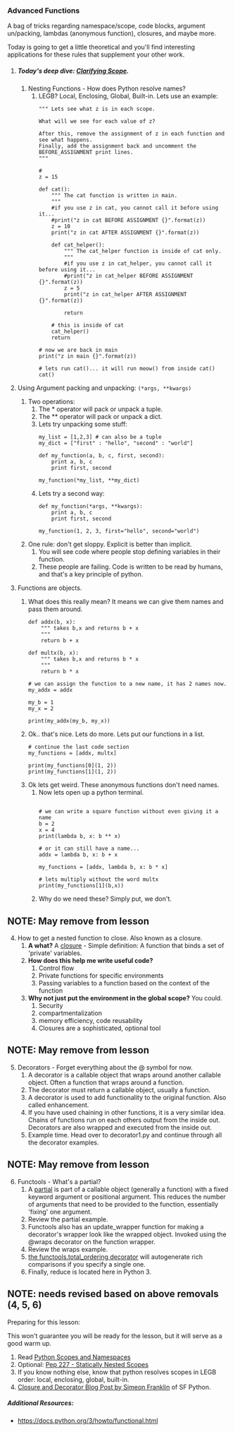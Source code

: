 
### Advanced Functions

A bag of tricks regarding namespace/scope, code blocks, argument un/packing, lambdas (anonymous function), closures, and maybe more.

Today is going to get a little theoretical and you'll find interesting applications for these rules that supplement your other work.



1. ##### Today's deep dive: [Clarifying Scope](https://www.python.org/dev/peps/pep-0227/).

    1. Nesting Functions - How does Python resolve names?
        1. LEGB?  Local, Enclosing, Global, Built-in. Lets use an example:
            ```
            """ Lets see what z is in each scope.

            What will we see for each value of z?

            After this, remove the assignment of z in each function and see what happens.
            Finally, add the assignment back and uncomment the BEFORE_ASSIGNMENT print lines.
            """

            # 
            z = 15

            def cat():
                """ The cat function is written in main.
                """
                #if you use z in cat, you cannot call it before using it...
                #print("z in cat BEFORE ASSIGNMENT {}".format(z))
                z = 10
                print("z in cat AFTER ASSIGNMENT {}".format(z))

                def cat_helper():
                    """ The cat_helper function is inside of cat only.
                    """
                    #if you use z in cat_helper, you cannot call it before using it...
                    #print("z in cat_helper BEFORE ASSIGNMENT {}".format(z))
                    z = 5
                    print("z in cat_helper AFTER ASSIGNMENT {}".format(z))
                    
                    return
                
                # this is inside of cat
                cat_helper()
                return

            # now we are back in main
            print("z in main {}".format(z))
            
            # lets run cat()... it will run meow() from inside cat()
            cat()
            ```

2. Using Argument packing and unpacking: `(*args, **kwargs)`
    1. Two operations:
        1. The * operator will pack or unpack a tuple.
        2. The ** operator will pack or unpack a dict.
        3. Lets try unpacking some stuff:
            ```
            my_list = [1,2,3] # can also be a tuple
            my_dict = ["first" : "hello", "second" : "world"]

            def my_function(a, b, c, first, second):
                print a, b, c
                print first, second

            my_function(*my_list, **my_dict)
            ```
        4. Lets try a second way:
            ```
            def my_function(*args, **kwargs):
                print a, b, c
                print first, second

            my_function(1, 2, 3, first="hello", second="world")
            ```
    2. One rule: don't get sloppy. Explicit is better than implicit.
        1. You will see code where people stop defining variables in their function.
        2. These people are failing. Code is written to be read by humans, and that's a key principle of python.


3. Functions are objects.
    1. What does this really mean? It means we can give them names and pass them around.
        ```
        def addx(b, x):
            """ takes b,x and returns b + x
            """
            return b + x

        def multx(b, x):
            """ takes b,x and returns b * x
            """
            return b * x

        # we can assign the function to a new name, it has 2 names now.
        my_addx = addx

        my_b = 1
        my_x = 2

        print(my_addx(my_b, my_x))
        ```
    2. Ok.. that's nice. Lets do more. Lets put our functions in a list.
        ```
        # continue the last code section
        my_functions = [addx, multx]

        print(my_functions[0](1, 2))
        print(my_functions[1](1, 2))
        ```
    3. Ok lets get weird. These anonymous functions don't need names.
        1. Now lets open up a python terminal.
            ```

            # we can write a square function without even giving it a name
            b = 2
            x = 4
            print(lambda b, x: b ** x)

            # or it can still have a name...
            addx = lambda b, x: b + x
            
            my_functions = [addx, lambda b, x: b * x]

            # lets multiply without the word multx
            print(my_functions[1](b,x))
            ```
        2. Why do we need these? Simply put, we don't.


## NOTE: May remove from lesson
4. How to get a nested function to close. Also known as a closure.
    1. **A what?** A [closure](http://en.wikipedia.org/wiki/Closure_(computer_programming)) - Simple definition: A function that binds a set of 'private' variables.
    2. **How does this help me write useful code?** 
        1. Control flow
        2. Private functions for specific environments
        3. Passing variables to a function based on the context of the function
    3. **Why not just put the environment in the global scope?** You could. 
        1. Security 
        2. compartmentalization
        3. memory efficiency, code reusability
        4. Closures are a sophisticated, optional tool


## NOTE: May remove from lesson
5. Decorators - Forget everything about the @ symbol for now.
    1. A decorator is a callable object that wraps around another callable object. Often a function that wraps around a function.
    2. The decorator must return a callable object, usually a function.
    3. A decorator is used to add functionality to the original function. Also called enhancement.
    4. If you have used chaining in other functions, it is a very similar idea. Chains of functions run on each others output from the inside out. Decorators are also wrapped and executed from the inside out.
    5. Example time. Head over to decorator1.py and continue through all the decorator examples.


## NOTE: May remove from lesson
6. Functools - What's a partial?
    1. A [partial](https://docs.python.org/2/library/functools.html#functools.partial) is part of a callable object (generally a function) with a fixed keyword argument or positional argument. This reduces the number of arguments that need to be provided to the function, essentially 'fixing' one argument.
    2. Review the partial example.
    3. Functools also has an update_wrapper function for making a decorator's wrapper look like the wrapped object. Invoked using the @wraps decorator on the function wrapper. 
    4. Review the wraps example.
    5. [the functools.total_ordering decorator](https://docs.python.org/2/library/functools.html#functools.total_ordering) will autogenerate rich comparisons if you specify a single one.  
    6. Finally, reduce is located here in Python 3.



## NOTE: needs revised based on above removals (4, 5, 6)
Preparing for this lesson:

This won't guarantee you will be ready for the lesson, but it will serve as a good warm up.

1. Read [Python Scopes and Namespaces](https://docs.python.org/2/tutorial/classes.html#python-scopes-and-namespaces) 
2. Optional: [Pep 227 - Statically Nested Scopes](http://legacy.python.org/dev/peps/pep-0227/)
3. If you know nothing else, know that python resolves scopes in LEGB order: local, enclosing, global, built-in.
4. [Closure and Decorator Blog Post by Simeon Franklin](http://simeonfranklin.com/blog/2012/jul/1/python-decorators-in-12-steps/) of SF Python.


##### Additional Resources:

* https://docs.python.org/3/howto/functional.html
